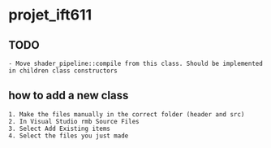 # projet_ift611
## TODO
	- Move shader_pipeline::compile from this class. Should be implemented in children class constructors

## how to add a new class 
    1. Make the files manually in the correct folder (header and src)
    2. In Visual Studio rmb Source Files
    3. Select Add Existing items
    4. Select the files you just made

